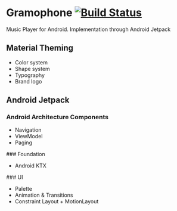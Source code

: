 # Gramophone [![Build Status](https://travis-ci.org/serbelga/Gramophone.svg?branch=master)](https://travis-ci.org/serbelga/Gramophone)

Music Player for Android. Implementation through Android Jetpack

## Material Theming
- Color system
- Shape system
- Typography
- Brand logo

## Android Jetpack

### Android Architecture Components
- Navigation
- ViewModel
- Paging

### Foundation
- Android KTX

### UI
- Palette
- Animation & Transitions
- Constraint Layout + MotionLayout
